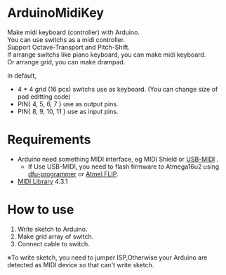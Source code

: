# ArduinoMidiKey
Make midi keyboard (controller) with Arduino.  
You can use switchs as a midi controller.  
Support Octave-Transport and Pitch-Shift.  
If arrange switchs like piano keyboard, you can make midi keyboard.  
Or arrange grid, you can make drampad.

In default,  
* 4 * 4 grid (16 pcs) switchs use as keyboard. (You can change size of pad editting code)
* PIN{ 4, 5, 6, 7 } use as output pins.
* PIN{ 8, 9, 10, 11 } use as input pins.

# Requirements  

* Arduino need something MIDI interface, eg MIDI Shield or [USB-MIDI](https://github.com/kuwatay/mocolufa) .
  * If Use USB-MIDI, you need to flash firmware to Atmega16u2 using [dfu-programmer](https://dfu-programmer.github.io/) or [Atmel FLIP](https://www.microchip.com/DevelopmentTools/ProductDetails/PartNO/FLIP).
* [MIDI Library](https://playground.arduino.cc/Main/MIDILibrary/) 4.3.1

# How to use  

1. Write sketch to Arduino.  
1. Make grid array of switch.  
1. Connect cable to switch.

※To write sketch, you need to jumper ISP,Otherwise your Arduino are detected as MIDI device so that can't write sketch.
